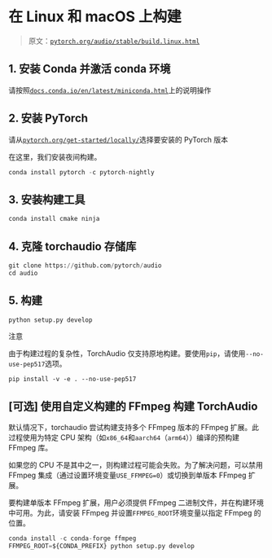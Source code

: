 # 在 Linux 和 macOS 上构建

> 原文：[`pytorch.org/audio/stable/build.linux.html`](https://pytorch.org/audio/stable/build.linux.html)

## 1\. 安装 Conda 并激活 conda 环境

请按照[`docs.conda.io/en/latest/miniconda.html`](https://docs.conda.io/en/latest/miniconda.html)上的说明操作

## 2\. 安装 PyTorch

请从[`pytorch.org/get-started/locally/`](https://pytorch.org/get-started/locally/)选择要安装的 PyTorch 版本

在这里，我们安装夜间构建。

```py
conda install pytorch -c pytorch-nightly 
```

## 3\. 安装构建工具

```py
conda install cmake ninja 
```

## 4\. 克隆 torchaudio 存储库

```py
git clone https://github.com/pytorch/audio
cd audio 
```

## 5\. 构建

```py
python setup.py develop 
```

注意

由于构建过程的复杂性，TorchAudio 仅支持原地构建。要使用`pip`，请使用`--no-use-pep517`选项。

`pip install -v -e . --no-use-pep517`

## [可选] 使用自定义构建的 FFmpeg 构建 TorchAudio

默认情况下，torchaudio 尝试构建支持多个 FFmpeg 版本的 FFmpeg 扩展。此过程使用为特定 CPU 架构（如`x86_64`和`aarch64`（`arm64`））编译的预构建 FFmpeg 库。

如果您的 CPU 不是其中之一，则构建过程可能会失败。为了解决问题，可以禁用 FFmpeg 集成（通过设置环境变量`USE_FFMPEG=0`）或切换到单版本 FFmpeg 扩展。

要构建单版本 FFmpeg 扩展，用户必须提供 FFmpeg 二进制文件，并在构建环境中可用。为此，请安装 FFmpeg 并设置`FFMPEG_ROOT`环境变量以指定 FFmpeg 的位置。

```py
conda install -c conda-forge ffmpeg
FFMPEG_ROOT=${CONDA_PREFIX} python setup.py develop 
```
